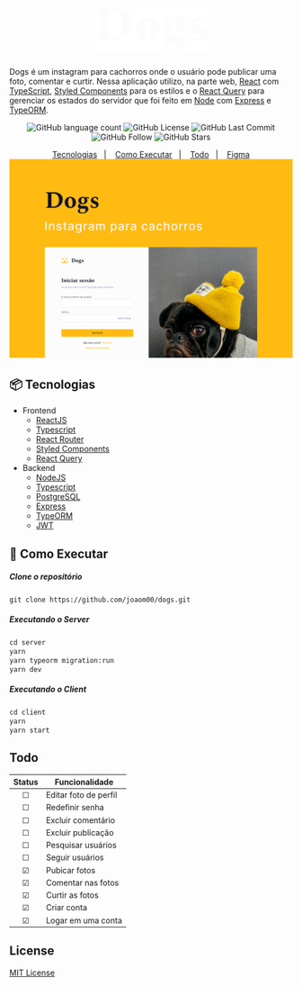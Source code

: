 <h1 align="center">
  <img width="200" src="./.github/dogs-logo.svg" />
</h1>

Dogs é um instagram para cachorros onde o usuário pode publicar uma foto, comentar e curtir. Nessa aplicação utilizo, na parte web, [React](https://reactjs.org) com [TypeScript](https://www.typescriptlang.com), [Styled Components](https://styled-components.com) para os estilos e o [React Query](https://react-query.tanstack.com) para gerenciar os estados do servidor que foi feito em [Node](https://nodejs.org/en/) com [Express](https://expressjs.com/pt-br/) e [TypeORM](https://typeorm.io/#/).

<p align="center">
  <img alt="GitHub language count" src="https://img.shields.io/github/languages/count/joaom00/dogs">
  <img alt="GitHub License" src="https://img.shields.io/github/license/joaom00/dogs"> 
  <img alt="GitHub Last Commit" src="https://img.shields.io/github/last-commit/joaom00/dogs"> 
  <img alt="GitHub Follow" src="https://img.shields.io/github/followers/joaom00?label=Follow"> 
  <img alt="GitHub Stars" src="https://img.shields.io/github/stars/joaom00/dogs?style=social"> 
</p>

<div align="center">
  <a href="#package-tecnologias">Tecnologias</a>&nbsp;&nbsp;&nbsp;|&nbsp;&nbsp;&nbsp;
  <a href="#rocket-como-executar">Como Executar</a>&nbsp;&nbsp;&nbsp;|&nbsp;&nbsp;&nbsp;
  <a href="todo">Todo</a>&nbsp;&nbsp;&nbsp;|&nbsp;&nbsp;&nbsp;
  <a href="https://www.figma.com/file/qZVVZzTWNF4SrAUqDqdiG2/Dogs?node-id=201%3A2">Figma</a>
</div>

<img src="./.github/dogs.jpg" />

## 📦 Tecnologias

- Frontend
  - [ReactJS](https://reactjs.org)
  - [Typescript](https://www.typescriptlang.org)
  - [React Router](https://reactrouter.com)
  - [Styled Components](https://styled-components.com)
  - [React Query](https://react-query.tanstack.com)
- Backend
  - [NodeJS](https://nodejs.org/en/)
  - [Typescript](https://www.typescriptlang.org)
  - [PostgreSQL](https://www.postgresql.org)
  - [Express](https://expressjs.com/pt-br/)
  - [TypeORM](https://typeorm.io/#/)
  - [JWT](https://jwt.io)

## 🚀 Como Executar

##### Clone o repositório

```
git clone https://github.com/joaom00/dogs.git
```

##### Executando o Server

```
cd server
yarn
yarn typeorm migration:run
yarn dev
```

##### Executando o Client

```
cd client
yarn
yarn start
```

## Todo

| Status  | Funcionalidade        |
| :-----: | --------------------- |
| &#9744; | Editar foto de perfil |
| &#9744; | Redefinir senha       |
| &#9744; | Excluir comentário    |
| &#9744; | Excluir publicação    |
| &#9744; | Pesquisar usuários    |
| &#9744; | Seguir usuários       |
| &#9745; | Pubicar fotos         |
| &#9745; | Comentar nas fotos    |
| &#9745; | Curtir as fotos       |
| &#9745; | Criar conta           |
| &#9745; | Logar em uma conta    |

## License

[MIT License](./LICENSE)
